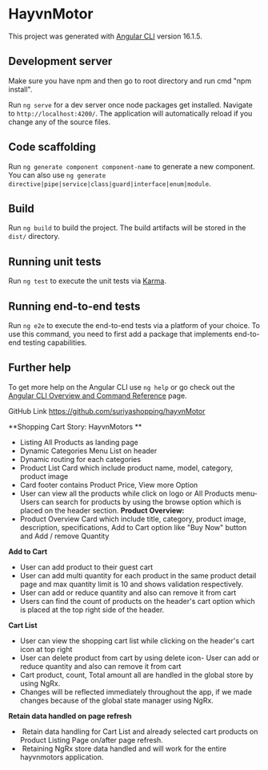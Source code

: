 # HayvnMotor

This project was generated with [Angular CLI](https://github.com/angular/angular-cli) version 16.1.5.

## Development server

Make sure you have npm and then go to root directory and run cmd "npm install".

Run `ng serve` for a dev server once node packages get installed. Navigate to `http://localhost:4200/`. The application will automatically reload if you change any of the source files.

## Code scaffolding

Run `ng generate component component-name` to generate a new component. You can also use `ng generate directive|pipe|service|class|guard|interface|enum|module`.

## Build

Run `ng build` to build the project. The build artifacts will be stored in the `dist/` directory.

## Running unit tests

Run `ng test` to execute the unit tests via [Karma](https://karma-runner.github.io).

## Running end-to-end tests

Run `ng e2e` to execute the end-to-end tests via a platform of your choice. To use this command, you need to first add a package that implements end-to-end testing capabilities.

## Further help

To get more help on the Angular CLI use `ng help` or go check out the [Angular CLI Overview and Command Reference](https://angular.io/cli) page.


GitHub Link
https://github.com/suriyashopping/hayvnMotor

**Shopping Cart Story: HayvnMotors **
- Listing All Products as landing page
- Dynamic Categories Menu List on header
- Dynamic routing for each categories
- Product List Card which include product name, model, category, product image
- Card footer contains Product Price, View more Option
- User can view all the products while click on logo or All Products menu- Users can search for products by using the browse option which is placed on the header section.
**Product Overview:**
- Product Overview Card which include title, category, product image, description, specifications, Add to Cart option like "Buy Now" button and Add / remove Quantity

**Add to Cart**

- User can add product to their guest cart
- User can add multi quantity for each product in the same product detail page and max quantity limit is 10 and shows validation respectively.
- User can add or reduce quantity and also can remove it from cart
- Users can find the count of products on the header's cart option which is placed at the top right side of the header.

**Cart List**

- User can view the shopping cart list while clicking on the header's cart icon at top right
- User can delete product from cart by using delete icon- User can add or reduce quantity and also can remove it from cart
- Cart product, count, Total amount all are handled in the global store by using NgRx.
- Changes will be reflected immediately throughout the app, if we made changes because of the global state manager using NgRx.

**Retain data handled on page refresh**

-  Retain data handling for Cart List and already selected cart products on Product Listing Page on/after page refresh.
-  Retaining NgRx store data handled and will work for the entire hayvnmotors application.
